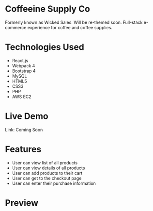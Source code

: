# Coffeeine Supply Co
Formerly known as Wicked Sales.  Will be re-themed soon.  Full-stack e-commerce experience for coffee and coffee supplies.

# Technologies Used
- React.js
- Webpack 4
- Bootstrap 4
- MySQL
- HTML5
- CSS3
- PHP
- AWS EC2

# Live Demo
Link: Coming Soon

# Features
- User can view list of all products
- User can view details of all products
- User can add products to their cart
- User can get to the checkout page
- User can enter their purchase information

# Preview
